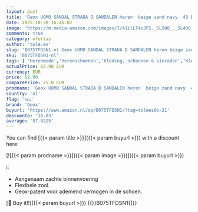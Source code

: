 ```yaml
---
layout: post
title: 'Geox UOMO SANDAL STRADA D SANDALEN heren  beige zand navy  43 EU'
date: 2025-10-30 16:46:02
image: 'https://m.media-amazon.com/images/I/41ilLT4cJFS._SL500_._SL400_.jpg'
comments: true
category: ofertas
author: 'tole.es'
slug: 'B075TFDSN1-nl Geox UOMO SANDAL STRADA D SANDALEN heren beige zand navy...'
sku: 'B075TFDSN1-nl'
tags: [ 'Herenmode','Herenschoenen','Kleding, schoenen & sieraden','Kleding, schoenen en sieraden','Sandalen heren','geox','🇳🇱', ]
actualPrice: 62.98 EUR
currency: EUR
price: 62.98
comparePrice: 75.0 EUR
prodname: 'Geox UOMO SANDAL STRADA D SANDALEN heren  beige zand navy  43 EU'
country: 'nl'
flag: '🇳🇱'
brand: 'Geox'
buyurl: 'https://www.amazon.nl/dp/B075TFDSN1/?tag=tolees0b-21'
descuento: '16.03'
average: '57.8225'
---
```


You can find [{{< param title >}}]({{< param buyurl >}}) with a discount here:

[![{{< param prodname >}}]({{< param image >}})]({{< param buyurl >}})

ℹ️:

- Aangenaam zachte binnenvoering
- Flexibele zool.
- Geox-patent voor ademend vermogen in de schoen.

[🛒 Buy it!!]({{< param buyurl >}})
{{<world>}}B075TFDSN1{{</world>}}
